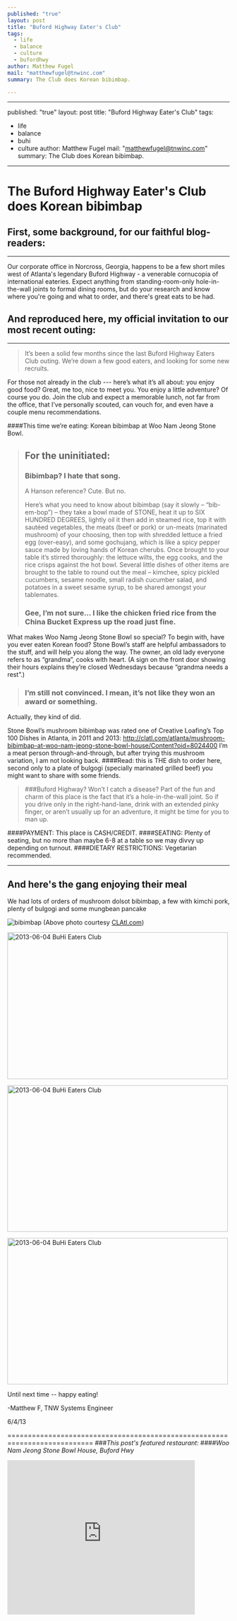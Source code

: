 ```yaml
---
published: "true"
layout: post
title: "Buford Highway Eater's Club"
tags: 
  - life
  - balance
  - culture
  - bufordhwy
author: Matthew Fugel
mail: "matthewfugel@tnwinc.com"
summary: The Club does Korean bibimbap.

---
```


---
published: "true"
layout: post
title: "Buford Highway Eater's Club"
tags: 
  - life
  - balance
  - buhi
  - culture
author: Matthew Fugel
mail: "matthewfugel@tnwinc.com"
summary: The Club does Korean bibimbap.

---

The Buford Highway Eater's Club does Korean bibimbap
====================================================

First, some background, for our faithful blog-readers:
------------------------------------------------------
******************************************************
Our corporate office in Norcross, Georgia, happens to be a few short miles west of Atlanta's legendary Buford Highway - a venerable cornucopia of international eateries. Expect anything from standing-room-only hole-in-the-wall joints to formal dining rooms, but do your research and know where you're going and what to order, and there's great eats to be had.

And reproduced here, my official invitation to our most recent outing:
------------------------------------------------------------------------
**************************************************************************
>It’s been a solid few months since the last Buford Highway Eaters Club outing. We’re down a few good eaters, and looking for some new recruits.
>
For those not already in the club --- here’s what it’s all about: you enjoy good food? Great, me too, nice to meet you. You enjoy a little adventure? Of course you do. Join the club and expect a memorable lunch, not far from the office, that I’ve personally scouted, can vouch for, and even have a couple menu recommendations.
>
 ####This time we’re eating: Korean bibimbap at Woo Nam Jeong Stone Bowl.
>
>## For the uninitiated:
>
>### Bibimbap? I hate that song.
>
>    A Hanson reference? Cute. But no.
>
>Here’s what you need to know about bibimbap (say it slowly – “bib-em-bop”) – they take a bowl made of STONE, heat it up to SIX HUNDRED DEGREES, lightly oil it then add in steamed rice, top it with sautéed vegetables, the meats (beef or pork) or un-meats (marinated mushroom) of your choosing, then top with shredded lettuce a fried egg (over-easy), and some gochujang, which is like a spicy pepper sauce made by loving hands of Korean cherubs. 
>Once brought to your table it’s stirred thoroughly: the lettuce wilts, the egg cooks, and the rice crisps against the hot bowl. Several little dishes of other items are brought to the table to round out the meal – kimchee, spicy pickled cucumbers, sesame noodle, small radish cucumber salad, and potatoes in a sweet sesame syrup, to be shared amongst your tablemates.
>
>### Gee, I’m not sure… I like the chicken fried rice from the China Bucket Express up the road just fine.
>
What makes Woo Namg Jeong Stone Bowl so special? To begin with, have you ever eaten Korean food? Stone Bowl’s staff are helpful ambassadors to the stuff, and will help you along the way. The owner, an old lady everyone refers to as “grandma”, cooks with heart. (A sign on the front door showing their hours explains they’re closed Wednesdays because “grandma needs a rest”.) 
>
>### I’m still not convinced. I mean, it’s not like they won an award or something.
Actually, they kind of did.
>
Stone Bowl’s mushroom bibimbap was rated one of Creative Loafing’s Top 100 Dishes in Atlanta, in 2011 and 2013:
http://clatl.com/atlanta/mushroom-bibimbap-at-woo-nam-jeong-stone-bowl-house/Content?oid=8024400
I’m a meat person through-and-through, but after trying this mushroom variation, I am not looking back. 
####Read: this is THE dish to order here,
second only to a plate of bulgogi (specially marinated grilled beef) you might want to share with some friends.
>
>###Buford Highway? Won’t I catch a disease? 
Part of the fun and charm of this place is the fact that it’s a hole-in-the-wall joint. So if you drive only in the right-hand-lane, drink with an extended pinky finger, or aren’t usually up for an adventure, it might be time for you to man up.
>
####PAYMENT: This place is CASH/CREDIT.
####SEATING: Plenty of seating, but no more than maybe 6-8 at a table so we may divvy up depending on turnout.
####DIETARY RESTRICTIONS: Vegetarian recommended.

**************************************************************************

And here's the gang enjoying their meal
----------------------------------------
We had lots of orders of mushroom dolsot bibimbap, a few with kimchi pork, plenty of bulgogi and some mungbean pancake

![bibimbap](http://clatl.com/imager/b/magnum/8030532/feb6/cover_vegetables8-1_52_Online_JC.jpg)
(Above photo courtesy [CLAtl.com](http://clatl.com/atlanta/mushroom-bibimbap-at-woo-nam-jeong-stone-bowl-house/Content?oid=8024400))


<a href="http://www.flickr.com/photos/96982400@N03/8952616706/" title="2013-06-04 BuHi Eaters Club by tnwmatthew, on Flickr"><img src="http://farm9.staticflickr.com/8280/8952616706_bcc0183307.jpg" width="500" height="333" alt="2013-06-04 BuHi Eaters Club"></a>


<a href="http://www.flickr.com/photos/96982400@N03/8952615864/" title="2013-06-04 BuHi Eaters Club by tnwmatthew, on Flickr"><img src="http://farm6.staticflickr.com/5449/8952615864_d5d16900ab.jpg" width="500" height="332" alt="2013-06-04 BuHi Eaters Club"></a>


<a href="http://www.flickr.com/photos/96982400@N03/8952618352/" title="2013-06-04 BuHi Eaters Club by tnwmatthew, on Flickr"><img src="http://farm4.staticflickr.com/3790/8952618352_ee734bd9f4.jpg" width="500" height="332" alt="2013-06-04 BuHi Eaters Club"></a>



Until next time -- happy eating!

-Matthew F, TNW Systems Engineer

6/4/13

===========================================================================
###*This post's featured restaurant:*
####*Woo Nam Jeong Stone Bowl House, Buford Hwy*
<iframe width="425" height="350" frameborder="0" scrolling="no" marginheight="0" marginwidth="0" src="https://maps.google.com/maps?f=q&amp;source=s_q&amp;hl=en&amp;geocode=&amp;q=woo+nam+jeong&amp;aq=&amp;sll=32.678125,-83.178297&amp;sspn=7.90256,16.907959&amp;ie=UTF8&amp;hq=woo+nam+jeong&amp;hnear=&amp;t=m&amp;cid=4749935897933074595&amp;ll=34.0811,-84.245911&amp;spn=0.398097,0.583649&amp;z=10&amp;iwloc=A&amp;output=embed"></iframe><br />
